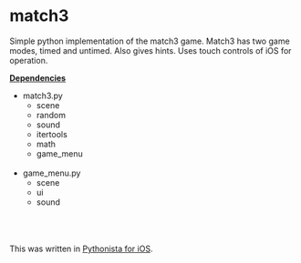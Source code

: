 # match3
Simple python implementation of the match3 game.
Match3 has two game modes, timed and untimed.  Also gives hints.
Uses touch controls of iOS for operation.  

<b><u>Dependencies</u></b>
<ul>
  <li>match3.py
    <ul>
      <li>scene
      <li>random
      <li>sound
      <li>itertools
      <li>math
      <li>game_menu
    </ul>
    <br>
  <li>game_menu.py
    <ul>
      <li>scene
      <li>ui
      <li>sound
    </ul>
</ul>
<br><br><br>
This was written in <a href="http://omz-software.com/pythonista/">Pythonista for iOS</a>.
